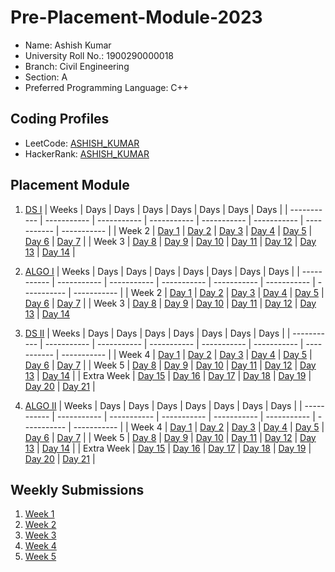 # Pre-Placement-Module-2023

- Name: Ashish Kumar
- University Roll No.: 1900290000018
- Branch: Civil Engineering
- Section: A
- Preferred Programming Language: C++

## Coding Profiles
- LeetCode: [ASHISH_KUMAR](https://leetcode.com/whyashishkumar/)
- HackerRank: [ASHISH_KUMAR](https://www.hackerrank.com/ashish_1923ce101)

## Placement Module
1. [DS I](https://github.com/whyashishkumar/Pre-Placement-Module-2023/tree/main/DS%20I)
    | Weeks | Days | Days | Days | Days | Days | Days | Days |
    | ----------- | ----------- | ----------- | ----------- | ----------- | ----------- | ----------- | ----------- | 
    | Week 2 | [Day 1](https://github.com/whyashishkumar/Pre-Placement-Module-2023/tree/main/DS%20I/Day%201) | [Day 2](https://github.com/whyashishkumar/Pre-Placement-Module-2023/tree/main/DS%20I/Day%202) | [Day 3](https://github.com/whyashishkumar/Pre-Placement-Module-2023/tree/main/DS%20I/Day%203) | [Day 4](https://github.com/whyashishkumar/Pre-Placement-Module-2023/tree/main/DS%20I/Day%204) | [Day 5](https://github.com/whyashishkumar/Pre-Placement-Module-2023/tree/main/DS%20I/Day%205) | [Day 6](https://github.com/whyashishkumar/Pre-Placement-Module-2023/tree/main/DS%20I/Day%206) | [Day 7](https://github.com/whyashishkumar/Pre-Placement-Module-2023/tree/main/DS%20I/Day%207) |
    | Week 3 | [Day 8](https://github.com/whyashishkumar/Pre-Placement-Module-2023/tree/main/DS%20I/Day%208) | [Day 9](https://github.com/whyashishkumar/Pre-Placement-Module-2023/tree/main/DS%20I/Day%209) | [Day 10](https://github.com/whyashishkumar/Pre-Placement-Module-2023/tree/main/DS%20I/Day%2010) | [Day 11](https://github.com/whyashishkumar/Pre-Placement-Module-2023/tree/main/DS%20I/Day%2011) | [Day 12](https://github.com/whyashishkumar/Pre-Placement-Module-2023/tree/main/DS%20I/Day%2012) | [Day 13](https://github.com/whyashishkumar/Pre-Placement-Module-2023/tree/main/DS%20I/Day%2013) | [Day 14](https://github.com/whyashishkumar/Pre-Placement-Module-2023/tree/main/DS%20I/Day%2014) |
    
2. [ALGO I](https://github.com/whyashishkumar/Pre-Placement-Module-2023/tree/main/ALGO%20I)
    | Weeks | Days | Days | Days | Days | Days | Days | Days |
    | ----------- | ----------- | ----------- | ----------- | ----------- | ----------- | ----------- | ----------- |
    | Week 2 | [Day 1](https://github.com/whyashishkumar/Pre-Placement-Module-2023/tree/main/ALGO%20I/Day%201) | [Day 2](https://github.com/whyashishkumar/Pre-Placement-Module-2023/tree/main/ALGO%20I/Day%202) | [Day 3](https://github.com/whyashishkumar/Pre-Placement-Module-2023/tree/main/ALGO%20I/Day%203) | [Day 4](https://github.com/whyashishkumar/Pre-Placement-Module-2023/tree/main/ALGO%20I/Day%204) | [Day 5](https://github.com/whyashishkumar/Pre-Placement-Module-2023/tree/main/ALGO%20I/Day%205) | [Day 6](https://github.com/whyashishkumar/Pre-Placement-Module-2023/tree/main/ALGO%20I/Day%206) | [Day 7](https://github.com/whyashishkumar/Pre-Placement-Module-2023/tree/main/ALGO%20I/Day%207) |
    | Week 3 | [Day 8](https://github.com/whyashishkumar/Pre-Placement-Module-2023/tree/main/ALGO%20I/Day%208) | [Day 9](https://github.com/whyashishkumar/Pre-Placement-Module-2023/tree/main/ALGO%20I/Day%209) | [Day 10](https://github.com/whyashishkumar/Pre-Placement-Module-2023/tree/main/ALGO%20I/Day%2010) | [Day 11](https://github.com/whyashishkumar/Pre-Placement-Module-2023/tree/main/ALGO%20I/Day%2011) | [Day 12](https://github.com/whyashishkumar/Pre-Placement-Module-2023/tree/main/ALGO%20I/Day%2012) | [Day 13](https://github.com/whyashishkumar/Pre-Placement-Module-2023/tree/main/ALGO%20I/Day%2013) | [Day 14](https://github.com/whyashishkumar/Pre-Placement-Module-2023/tree/main/ALGO%20I/Day%2014)  
    
3. [DS II](https://github.com/whyashishkumar/Pre-Placement-Module-2023/tree/main/DS%20II)
    | Weeks | Days | Days | Days | Days | Days | Days | Days |
    | ----------- | ----------- | ----------- | ----------- | ----------- | ----------- | ----------- | ----------- |
    | Week 4 | [Day 1](https://github.com/whyashishkumar/Pre-Placement-Module-2023/tree/main/DS%20II/Day%201) | [Day 2](https://github.com/whyashishkumar/Pre-Placement-Module-2023/tree/main/DS%20II/Day%202) | [Day 3](https://github.com/whyashishkumar/Pre-Placement-Module-2023/tree/main/DS%20II/Day%203) | [Day 4](https://github.com/whyashishkumar/Pre-Placement-Module-2023/tree/main/DS%20II/Day%204) | [Day 5](https://github.com/whyashishkumar/Pre-Placement-Module-2023/tree/main/DS%20II/Day%205) | [Day 6](https://github.com/whyashishkumar/Pre-Placement-Module-2023/tree/main/DS%20II/Day%206) | [Day 7](https://github.com/whyashishkumar/Pre-Placement-Module-2023/tree/main/DS%20II/Day%207) | 
    | Week 5 | [Day 8](https://github.com/whyashishkumar/Pre-Placement-Module-2023/tree/main/DS%20II/Day%208) | [Day 9](https://github.com/whyashishkumar/Pre-Placement-Module-2023/tree/main/DS%20II/Day%209) | [Day 10](https://github.com/whyashishkumar/Pre-Placement-Module-2023/tree/main/DS%20II/Day%2010) | [Day 11](https://github.com/whyashishkumar/Pre-Placement-Module-2023/tree/main/DS%20II/Day%2011) | [Day 12](https://github.com/whyashishkumar/Pre-Placement-Module-2023/tree/main/DS%20II/Day%2012) | [Day 13](https://github.com/whyashishkumar/Pre-Placement-Module-2023/tree/main/DS%20II/Day%2013) | [Day 14](https://github.com/whyashishkumar/Pre-Placement-Module-2023/tree/main/DS%20II/Day%2014) |
    | Extra Week | [Day 15](https://github.com/whyashishkumar/Pre-Placement-Module-2023/tree/main/DS%20II/Day%2015) | [Day 16](https://github.com/whyashishkumar/Pre-Placement-Module-2023/tree/main/DS%20II/Day%2016) | [Day 17](https://github.com/whyashishkumar/Pre-Placement-Module-2023/tree/main/DS%20II/Day%2017) | [Day 18](https://github.com/whyashishkumar/Pre-Placement-Module-2023/tree/main/DS%20II/Day%2018) | [Day 19](https://github.com/whyashishkumar/Pre-Placement-Module-2023/tree/main/DS%20II/Day%2019) | [Day 20](https://github.com/whyashishkumar/Pre-Placement-Module-2023/tree/main/DS%20II/Day%2020) | [Day 21](https://github.com/whyashishkumar/Pre-Placement-Module-2023/tree/main/DS%20II/Day%2021) |
    
4. [ALGO II](https://github.com/whyashishkumar/Pre-Placement-Module-2023/tree/main/ALGO%20II)
    | Weeks | Days | Days | Days | Days | Days | Days | Days |
    | ----------- | ----------- | ----------- | ----------- | ----------- | ----------- | ----------- | ----------- |
    | Week 4 | [Day 1](https://github.com/whyashishkumar/Pre-Placement-Module-2023/tree/main/ALGO%20II/Day%201) | [Day 2](https://github.com/whyashishkumar/Pre-Placement-Module-2023/tree/main/ALGO%20II/Day%202) | [Day 3](https://github.com/whyashishkumar/Pre-Placement-Module-2023/tree/main/ALGO%20II/Day%203) | [Day 4](https://github.com/whyashishkumar/Pre-Placement-Module-2023/tree/main/ALGO%20II/Day%204) | [Day 5](https://github.com/whyashishkumar/Pre-Placement-Module-2023/tree/main/ALGO%20II/Day%205) | [Day 6](https://github.com/whyashishkumar/Pre-Placement-Module-2023/tree/main/ALGO%20II/Day%206) | [Day 7](https://github.com/whyashishkumar/Pre-Placement-Module-2023/tree/main/ALGO%20II/Day%207) |
    | Week 5 | [Day 8](https://github.com/whyashishkumar/Pre-Placement-Module-2023/tree/main/ALGO%20II/Day%208) | [Day 9](https://github.com/whyashishkumar/Pre-Placement-Module-2023/tree/main/ALGO%20II/Day%209) | [Day 10](https://github.com/whyashishkumar/Pre-Placement-Module-2023/tree/main/ALGO%20II/Day%2010) | [Day 11](https://github.com/whyashishkumar/Pre-Placement-Module-2023/tree/main/ALGO%20II/Day%2011) | [Day 12](https://github.com/whyashishkumar/Pre-Placement-Module-2023/tree/main/ALGO%20II/Day%2012) | [Day 13](https://github.com/whyashishkumar/Pre-Placement-Module-2023/tree/main/ALGO%20II/Day%2013) | [Day 14](https://github.com/whyashishkumar/Pre-Placement-Module-2023/tree/main/ALGO%20II/Day%2014) |
    | Extra Week | [Day 15](https://github.com/whyashishkumar/Pre-Placement-Module-2023/tree/main/ALGO%20II/Day%2015) | [Day 16](https://github.com/whyashishkumar/Pre-Placement-Module-2023/tree/main/ALGO%20II/Day%2016) | [Day 17](https://github.com/whyashishkumar/Pre-Placement-Module-2023/tree/main/ALGO%20II/Day%2017) | [Day 18](https://github.com/whyashishkumar/Pre-Placement-Module-2023/tree/main/ALGO%20II/Day%2018) | [Day 19](https://github.com/whyashishkumar/Pre-Placement-Module-2023/tree/main/ALGO%20II/Day%2019) | [Day 20](https://github.com/whyashishkumar/Pre-Placement-Module-2023/tree/main/ALGO%20II/Day%2020) | [Day 21](https://github.com/whyashishkumar/Pre-Placement-Module-2023/tree/main/ALGO%20II/Day%2021) |

## Weekly Submissions
1. [Week 1](https://github.com/whyashishkumar/Pre-Placement-Module-2023/tree/main/Weekly%20Submissions/Week%201)
2. [Week 2](https://github.com/whyashishkumar/Pre-Placement-Module-2023/tree/main/Weekly%20Submissions/Week%202)
3. [Week 3](https://github.com/whyashishkumar/Pre-Placement-Module-2023/tree/main/Weekly%20Submissions/Week%203)
4. [Week 4](https://github.com/whyashishkumar/Pre-Placement-Module-2023/tree/main/Weekly%20Submissions/Week%204)
5. [Week 5](https://github.com/whyashishkumar/Pre-Placement-Module-2023/tree/main/Weekly%20Submissions/Week%205)
